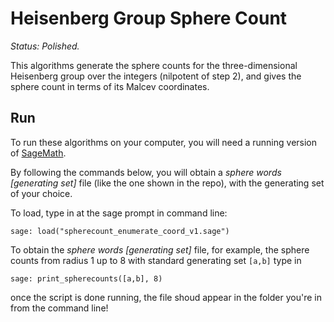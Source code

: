 # Heisenberg Group Sphere Count

*Status: Polished.*

This algorithms generate the sphere counts for the three-dimensional Heisenberg group over the integers (nilpotent of step 2), and gives the sphere count in terms of its Malcev coordinates. 

## Run 
To run these algorithms on your computer, you will need a running version of [SageMath](http://www.sagemath.org/).

By following the commands below, you will obtain a *sphere words [generating set]* file (like the one shown in the repo), with the generating set of your choice.

To load, type in at the sage prompt in command line:
```
sage: load("spherecount_enumerate_coord_v1.sage")

```
To obtain the *sphere words [generating set]* file, for example, the sphere counts from radius 1 up to 8 with standard generating set ```[a,b]``` type in

```
sage: print_spherecounts([a,b], 8)
```
once the script is done running, the file shoud appear in the folder you're in from the command line!
